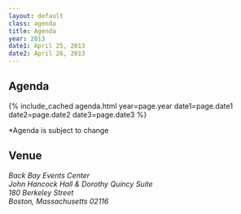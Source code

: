 ```yaml
---
layout: default
class: agenda
title: Agenda
year: 2013
date1: April 25, 2013
date2: April 26, 2013
---
```


<h2>Agenda</h2>

{% include_cached agenda.html year=page.year date1=page.date1 date2=page.date2 date3=page.date3 %}

*Agenda is subject to change

## Venue

<address>
Back Bay Events Center
<br>John Hancock Hall & Dorothy Quincy Suite
<br>180 Berkeley Street
<br>Boston, Massachusetts 02116
</address>
